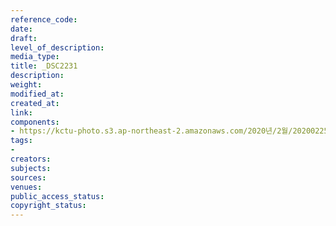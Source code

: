 ```yaml
---
reference_code: 
date: 
draft: 
level_of_description: 
media_type: 
title: _DSC2231
description: 
weight: 
modified_at: 
created_at: 
link: 
components:
- https://kctu-photo.s3.ap-northeast-2.amazonaws.com/2020년/2월/20200225_문중원+열사+문제해결+촉구+108배+2일차/_DSC2231.jpg
tags:
- 
creators: 
subjects: 
sources: 
venues: 
public_access_status: 
copyright_status: 
---
```


